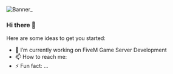 ![Banner_](https://user-images.githubusercontent.com/93135709/213132011-c2ba80ba-3fb2-4e0b-83ae-092ca7a310cb.jpg)



### Hi there 👋

Here are some ideas to get you started:

- 🔭 I’m currently working on FiveM Game Server Development
- 📫 How to reach me: 
- ⚡ Fun fact: ...
